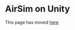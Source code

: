 # AirSim on Unity

This page has moved [here](https://github.com/microsoft/AirSim/blob/main/docs/Unity.md)